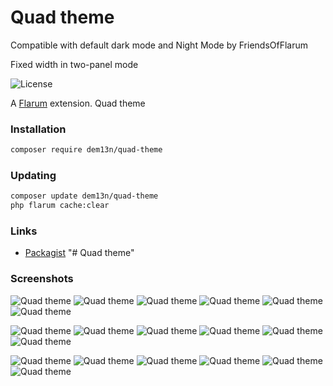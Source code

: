 # Quad theme


Compatible with default dark mode and Night Mode by FriendsOfFlarum

Fixed width in two-panel mode


![License](https://img.shields.io/badge/license-MIT-blue.svg)

A [Flarum](http://flarum.org) extension. Quad theme

### Installation

```sh
composer require dem13n/quad-theme
```

### Updating

```sh
composer update dem13n/quad-theme
php flarum cache:clear
```

### Links

- [Packagist](https://packagist.org/packages/dem13n/quad-theme)
"# Quad theme" 

### Screenshots
![Quad theme](https://i.imgur.com/JbmGiN4.png)
![Quad theme](https://i.imgur.com/8zZj2WL.png)
![Quad theme](https://i.imgur.com/foWlXA1.png)
![Quad theme](https://i.imgur.com/YBcztTv.png)
![Quad theme](https://i.imgur.com/YUtnNQd.png)
![Quad theme](https://i.imgur.com/kxZkLjJ.png)


![Quad theme](https://i.imgur.com/Fm8aMOu.png)
![Quad theme](https://i.imgur.com/7cLRgg7.png)
![Quad theme](https://i.imgur.com/f4mwTVK.png)
![Quad theme](https://i.imgur.com/eWD3Vts.png)
![Quad theme](https://i.imgur.com/VxQ3vG6.png)
![Quad theme](https://i.imgur.com/btBaUf9.png)


![Quad theme](https://i.imgur.com/vriDIuI.png)
![Quad theme](https://i.imgur.com/c1a9v0n.png)
![Quad theme](https://i.imgur.com/y8x52do.png)
![Quad theme](https://i.imgur.com/bIngcPQ.png)
![Quad theme](https://i.imgur.com/MjAn6MV.png)
![Quad theme](https://i.imgur.com/o8bm0CZ.png)

